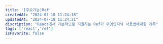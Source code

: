 ```yaml
---
title: '[주요기능]Ref'
createdAt: "2024-07-18 11:24:18"
updatedAt: "2024-07-18 11:24:21"
discription: "React에서 기본적으로 지원하는 Ref가 무엇인지와 사용법에대한 기록"
tags: ['react','ref']
isFavorite: false
---
```

